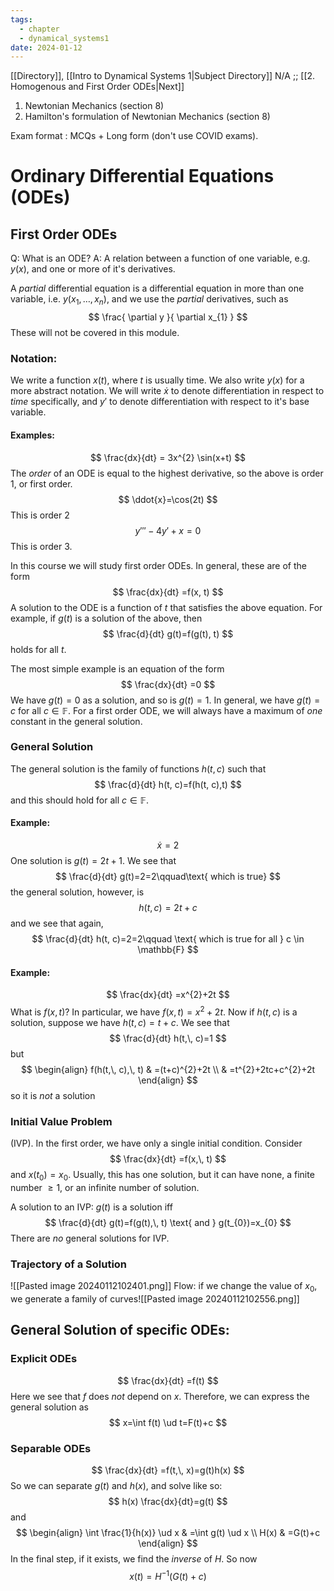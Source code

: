 ```yaml
---
tags:
  - chapter
  - dynamical_systems1
date: 2024-01-12
---
```

[[Directory]], [[Intro to Dynamical Systems 1|Subject Directory]]
N/A ;; [[2. Homogenous and First Order ODEs|Next]]
1. Newtonian Mechanics (section 8)
2. Hamilton's formulation of Newtonian Mechanics (section 8)

Exam format : MCQs + Long form (don't use COVID exams). 

# Ordinary Differential Equations (ODEs)
## First Order ODEs
Q: What is an ODE? 
A: A relation between a function of one variable, e.g. ${} y(x) {}$, and one or more of it's derivatives.

A *partial* differential equation is a differential equation in more than one variable, i.e. ${} y(x_{1},\,\dots,\,x_{n}) {}$, and we use the *partial* derivatives, such as
$$
\frac{ \partial y }{ \partial x_{1} } 
$$
These will not be covered in this module.
### Notation:
We write a function ${} x(t)$, where $t$ is usually time. We also write ${} y(x)$ for a more abstract notation. We will write ${} \dot{x} {}$ to denote differentiation in respect to *time* specifically, and $y' {}$ to denote differentiation with respect to it's base variable.

#### Examples:
$$
\frac{dx}{dt}  = 3x^{2} \sin(x+t)
$$
The *order* of an ODE is equal to the highest derivative, so the above is order 1, or first order. 
$$
\ddot{x}=\cos(2t)
$$
This is order 2
$${} y'''-4y'+x=0 {}$$
This is order 3.

In this course we will study first order ODEs. In general, these are of the form
$$
\frac{dx}{dt} =f(x, t)
$$
A solution to the ODE is a function of $t$ that satisfies the above equation. For example, if ${} g(t)$ is a solution of the above, then 
$$
\frac{d}{dt} g(t)=f(g(t), t)
$$
holds for all $t {}$.

The most simple example is an equation of the form
$$
\frac{dx}{dt} =0
$$
We have ${} g(t)=0 {}$ as a solution, and so is ${} g(t)=1 {}$. In general, we have ${} g(t)=c {}$ for all ${} c \in \mathbb{F} {}$. For a first order ODE, we will always have a maximum of *one* constant in the general solution.
### General Solution
The general solution is the family of functions ${} h(t, c) {}$ such that 
$$
\frac{d}{dt} h(t, c)=f(h(t, c),t)
$$
and this should hold for all ${} c \in \mathbb{F} {}$.
#### Example:
$${} \dot{x}=2 {}$$
One solution is ${} g(t)=2t+1 {}$. We see that
$$
\frac{d}{dt} g(t)=2=2\qquad\text{ which is true}
$$
the general solution, however, is
$$
h(t,\, c)=2t+c
$$
and we see that again, 
$$
\frac{d}{dt} h(t, c)=2=2\qquad \text{ which is true for all } c \in \mathbb{F}
$$
#### Example:
$$
\frac{dx}{dt} =x^{2}+2t
$$
What is ${} f(x, t) {}$? In particular, we have ${} f(x,\, t)=x^{2}+2t {}$. Now if ${} h(t,\, c) {}$ is a solution, suppose we have ${} h(t,\, c)=t+c {}$. We see that 
$$
\frac{d}{dt} h(t,\, c)=1
$$
but
$$
\begin{align}
 f(h(t,\, c),\, t) & =(t+c)^{2}+2t  \\
  & =t^{2}+2tc+c^{2}+2t
 \end{align}
$$
so it is *not* a solution
### Initial Value Problem
(IVP). In the first order, we have only a single initial condition. Consider
$$
\frac{dx}{dt} =f(x,\, t)
$$
and ${} x(t_{0})=x_{0} {}$. Usually, this has one solution, but it can have none, a finite number $\geq 1$, or an infinite number of solution.

A solution to an IVP:
${} g(t)$ is a solution iff 
$$
\frac{d}{dt} g(t)=f(g(t),\, t) \text{ and } g(t_{0})=x_{0}
$$
There are *no* general solutions for IVP.
### Trajectory of a Solution
![[Pasted image 20240112102401.png]]
Flow: if we change the value of $x_{0} {}$, we generate a family of curves![[Pasted image 20240112102556.png]]
## General Solution of specific ODEs:
### Explicit ODEs
$$
\frac{dx}{dt} =f(t)
$$
Here we see that $f$ does *not* depend on $x$. Therefore, we can express the general solution as
$$
x=\int f(t) \ud t=F(t)+c 
$$
### Separable ODEs
$$
\frac{dx}{dt} =f(t,\, x)=g(t)h(x)
$$
So we can separate ${} g(t) {}$ and ${} h(x) {}$, and solve like so:
$$
h(x) \frac{dx}{dt}=g(t) 
$$
and
$$
\begin{align}
 \int \frac{1}{h(x)} \ud x  & =\int g(t) \ud x    \\
H(x) & =G(t)+c
 \end{align}
$$
In the final step, if it exists, we find the *inverse* of $H$. So now
$$
x(t)=H^{-1}(G(t)+c)
$$
